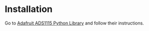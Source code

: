 # Installation

Go to [Adafruit ADS1115 Python Library](https://github.com/adafruit/Adafruit_Python_ADS1X15) and follow their instructions.
